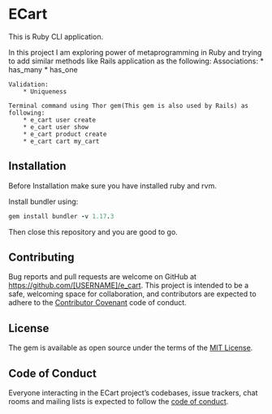 # ECart

This is Ruby CLI application.

In this project I am exploring power of metaprogramming in Ruby and trying to add similar methods like Rails application as the following:
    Associations:
        * has_many
        * has_one

    Validation:
        * Uniqueness

    Terminal command using Thor gem(This gem is also used by Rails) as following:
        * e_cart user create
        * e_cart user show
        * e_cart product create
        * e_cart cart my_cart

## Installation

Before Installation make sure you have installed ruby and rvm.

Install bundler using:
```ruby
gem install bundler -v 1.17.3
```
Then close this repository and you are good to go.

## Contributing

Bug reports and pull requests are welcome on GitHub at https://github.com/[USERNAME]/e_cart. This project is intended to be a safe, welcoming space for collaboration, and contributors are expected to adhere to the [Contributor Covenant](http://contributor-covenant.org) code of conduct.

## License

The gem is available as open source under the terms of the [MIT License](https://opensource.org/licenses/MIT).

## Code of Conduct

Everyone interacting in the ECart project’s codebases, issue trackers, chat rooms and mailing lists is expected to follow the [code of conduct](https://github.com/[USERNAME]/e_cart/blob/master/CODE_OF_CONDUCT.md).
